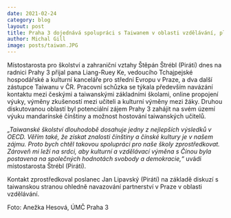 ```yaml
---
date: 2021-02-24
category: blog
layout: post
title: Praha 3 dojednává spolupráci s Taiwanem v oblasti vzdělávání, plánuje výuku mandarínské čínštiny a hostování učitelů
author: Michal Gill
image: posts/taiwan.JPG
---
```


Místostarosta pro školství a zahraniční vztahy Štěpán Štrébl (Piráti) dnes na radnici Prahy 3 přijal pana Liang-Ruey Ke, vedoucího Tchajpejské hospodářské a kulturní kanceláře pro střední Evropu v Praze, a dva další zástupce Taiwanu v ČR. Pracovní schůzka se týkala především navázání kontaktu mezi českými a taiwanskými základními školami, online propojení výuky, výměny zkušeností mezi učiteli a kulturní výměny mezi žáky. Druhou diskutovanou oblastí byl potenciální zájem Prahy 3 zahájit na svém území výuku mandarínské čínštiny a možnost hostování taiwanských učitelů. 

*„Taiwanské školství dlouhodobě dosahuje jedny z nejlepších výsledků v OECD. Věřím také, že získat znalosti čínštiny a čínské kultury je v našem zájmu. Proto bych chtěl takovou spolupráci pro naše školy zprostředkovat. Zároveň mi leží na srdci, aby kulturní a vzdělávací výměna s Čínou byla postavena na společných hodnotách svobody a demokracie,“* uvádí místostarosta Štrébl (Piráti). 

Kontakt zprostředkoval poslanec Jan Lipavský (Piráti) na základě diskuzí s taiwanskou stranou ohledně navazování partnerství v Praze v oblasti vzdělávání. 

Foto: Anežka Hesová, ÚMČ Praha 3


